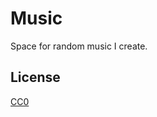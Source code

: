 # Music

Space for random music I create.

## License

[CC0](https://creativecommons.org/public-domain/cc0/)

